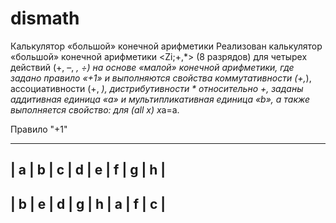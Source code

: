 # dismath
Калькулятор «большой» конечной арифметики
Реализован калькулятор «большой» конечной арифметики <Zi;+,*> (8 разрядов) для четырех действий (+, –, *, ÷) на основе «малой» конечной арифметики, где задано правило «+1» и выполняются свойства коммутативности (+,*), ассоциативности (+, *), дистрибутивности * относительно +, заданы аддитивная единица «a» и мультипликативная единица «b», а также выполняется свойство: для (all х) х*a=a.

Правило "+1"

----------
| a | b | c | d | e | f | g | h |
----------
| b | e | d | g | h | a | f | c |
----------
